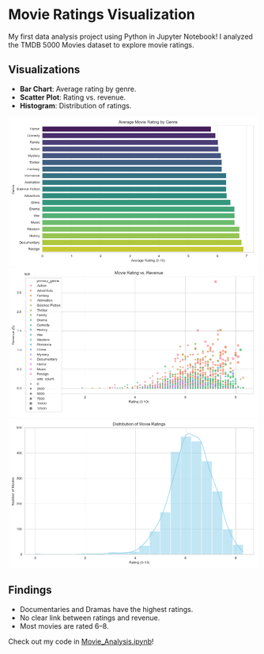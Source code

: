 # Movie Ratings Visualization
My first data analysis project using Python in Jupyter Notebook! I analyzed the TMDB 5000 Movies dataset to explore movie ratings.

## Visualizations
- **Bar Chart**: Average rating by genre.
- **Scatter Plot**: Rating vs. revenue.
- **Histogram**: Distribution of ratings.

![Bar Chart](bar_chart.png)
![Scatter Plot](scatter_plot.png)
![Histogram](histogram.png)

## Findings
- Documentaries and Dramas have the highest ratings.
- No clear link between ratings and revenue.
- Most movies are rated 6–8.

Check out my code in [Movie_Analysis.ipynb](Movie_Analysis.ipynb)!
